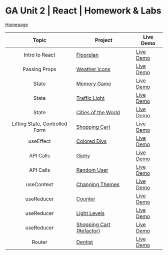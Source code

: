 # GA Unit 2 | React | Homework & Labs
[Homepage](https://ngsuwen.github.io/react-mini-projects/)

|  Topic  | Project                                                                                           | Live Demo                         |
|   :-:   | ------------------------------------------------------------------------------------------------- | --------------------------------- |
| Intro to React  | [Floorplan](https://github.com/ngsuwen/react-mini-projects/tree/main/floorplan)   | [Live Demo](https://ngsuwen.github.io/react-mini-projects/floorplan/build/)|
| Passing Props  | [Weather Icons](https://github.com/ngsuwen/react-mini-projects/tree/main/weather-icons)   | [Live Demo](https://ngsuwen.github.io/react-mini-projects/weather-icons/build/)|
| State  | [Memory Game](https://github.com/ngsuwen/react-mini-projects/tree/main/memory-game)   | [Live Demo](https://ngsuwen.github.io/react-mini-projects/memory-game/build/)|
| State  | [Traffic Light](https://github.com/ngsuwen/react-mini-projects/tree/main/traffic-light)   | [Live Demo](https://ngsuwen.github.io/react-mini-projects/traffic-light/build/)|
| State  | [Cities of the World](https://github.com/ngsuwen/react-mini-projects/tree/main/cities)   | [Live Demo](https://ngsuwen.github.io/react-mini-projects/cities/build/)|
| Lifting State, Controlled Form  | [Shopping Cart](https://github.com/ngsuwen/react-mini-projects/tree/main/shopping-cart)   | [Live Demo](https://ngsuwen.github.io/react-mini-projects/shopping-cart/build/)|
| useEffect  | [Colored Divs](https://github.com/ngsuwen/react-mini-projects/tree/main/colored-divs)   | [Live Demo](https://ngsuwen.github.io/react-mini-projects/colored-divs/build/)|
| API Calls  | [Giphy](https://github.com/ngsuwen/react-mini-projects/tree/main/giphy-api)   | [Live Demo](https://ngsuwen.github.io/react-mini-projects/giphy-api/build/)|
| API Calls  | [Random User](https://github.com/ngsuwen/react-mini-projects/tree/main/random-user)   | [Live Demo](https://ngsuwen.github.io/react-mini-projects/random-user/build/)|
| useContext  | [Changing Themes](https://github.com/ngsuwen/react-mini-projects/tree/main/usecontext-lab-themes)   | [Live Demo](https://ngsuwen.github.io/react-mini-projects/usecontext-lab-themes/build/)|
| useReducer  | [Counter](https://github.com/ngsuwen/react-mini-projects/tree/main/counter)   | [Live Demo](https://ngsuwen.github.io/react-mini-projects/counter/build/)|
| useReducer  | [Light Levels](https://github.com/ngsuwen/react-mini-projects/tree/main/light-levels)   | [Live Demo](https://ngsuwen.github.io/react-mini-projects/light-levels/build/)|
| useReducer  | [Shopping Cart (Refactor)](https://github.com/ngsuwen/react-mini-projects/tree/main/shopping-cart-refactor)   | [Live Demo](https://ngsuwen.github.io/react-mini-projects/shopping-cart-refactor/build/)|
| Router  | [Dentist](https://github.com/ngsuwen/react-mini-projects/tree/main/dentist)   | [Live Demo](https://ngsuwen.github.io/react-mini-projects/dentist/build/)|
